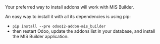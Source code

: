 Your preferred way to install addons will work with MIS Builder.

An easy way to install it with all its dependencies is using pip:

- `pip install --pre odoo12-addon-mis_builder`
- then restart Odoo, update the addons list in your database, and
  install the MIS Builder application.

